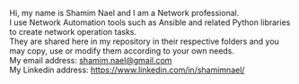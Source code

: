Hi, my name is Shamim Nael and I am a Network professional.<br>
I use Network Automation tools such as Ansible and related Python libraries to create network operation tasks.<br>
They are shared here in my repository in their respective folders and you may copy, use or modify them according to your own needs.<br>
My email address: shamim.nael@gmail.com<br>
My Linkedin address: https://www.linkedin.com/in/shamimnael/<br>

